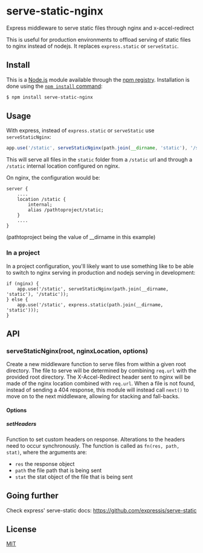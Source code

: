 # serve-static-nginx
Express middleware to serve static files through nginx and x-accel-redirect

This is useful for production environments to offload serving of static files to nginx instead of nodejs. It replaces `express.static` or `serveStatic`.

## Install

This is a [Node.js](https://nodejs.org/en/) module available through the
[npm registry](https://www.npmjs.com/). Installation is done using the
[`npm install` command](https://docs.npmjs.com/getting-started/installing-npm-packages-locally):

```sh
$ npm install serve-static-nginx
```

## Usage

With express, instead of `express.static` or `serveStatic` use `serveStaticNginx`:
```js
app.use('/static', serveStaticNginx(path.join(__dirname, 'static'), '/static'));
```

This will serve all files in the `static` folder from a `/static` url and through a `/static` internal location configured on nginx.

On nginx, the configuration would be:
```
server {
    ....
    location /static {
        internal;
        alias /pathtoproject/static;
    }
    ....
}
```
(pathtoproject being the value of __dirname in this example)

### In a project
In a project configuration, you'll likely want to use something like to be able to switch to nginx serving in production and nodejs serving in development:
```
if (nginx) {
	app.use('/static', serveStaticNginx(path.join(__dirname, 'static'), '/static'));
} else {
	app.use('/static', express.static(path.join(__dirname, 'static')));
}
```

## API

### serveStaticNginx(root, nginxLocation, options)

Create a new middleware function to serve files from within a given root directory.
The file to serve will be determined by combining `req.url` with the provided root directory.
The X-Accel-Redirect header sent to nginx will be made of the nginx location combined with `req.url`.
When a file is not found, instead of sending a 404 response, this module will instead call `next()` to move on to the next middleware, allowing for stacking and fall-backs.

#### Options

##### setHeaders

Function to set custom headers on response. Alterations to the headers need to
occur synchronously. The function is called as `fn(res, path, stat)`, where
the arguments are:

  - `res` the response object
  - `path` the file path that is being sent
  - `stat` the stat object of the file that is being sent

## Going further

Check express' serve-static docs: https://github.com/expressjs/serve-static

## License

[MIT](LICENSE)
